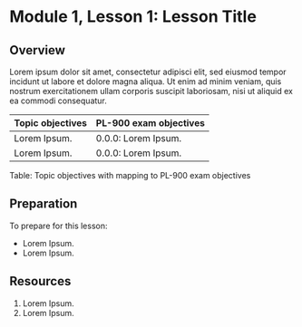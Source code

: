 # Module 1, Lesson 1: Lesson Title

## Overview

Lorem ipsum dolor sit amet, consectetur adipisci elit, sed eiusmod tempor incidunt ut labore et dolore magna aliqua. Ut enim ad minim veniam, quis nostrum exercitationem ullam corporis suscipit laboriosam, nisi ut aliquid ex ea commodi consequatur.

| Topic objectives | PL-900 exam objectives |
| --- | --- |
| Lorem Ipsum. | 0.0.0: Lorem Ipsum. |
| Lorem Ipsum. | 0.0.0: Lorem Ipsum. |

Table: Topic objectives with mapping to PL-900 exam objectives

## Preparation

To prepare for this lesson:

- Lorem Ipsum.
- Lorem Ipsum.

## Resources

1. Lorem Ipsum.
1. Lorem Ipsum.